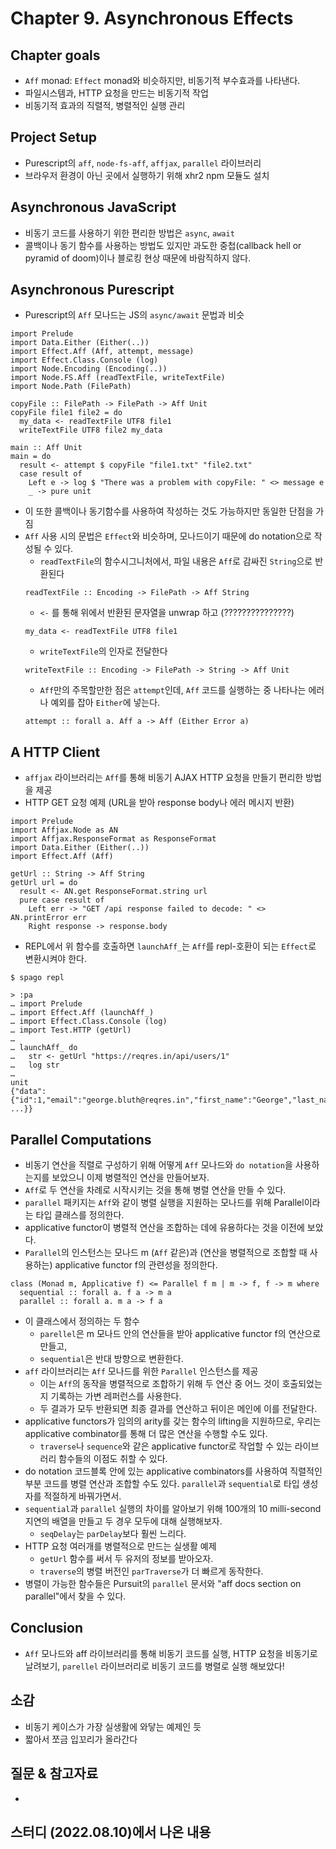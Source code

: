 # Chapter 9. Asynchronous Effects

## Chapter goals
- `Aff` monad: `Effect` monad와 비슷하지만, 비동기적 부수효과를 나타낸다.
- 파일시스템과, HTTP 요청을 만드는 비동기적 작업
- 비동기적 효과의 직렬적, 병렬적인 실행 관리

## Project Setup
- Purescript의 `aff`, `node-fs-aff`, `affjax`, `parallel` 라이브러리
- 브라우저 환경이 아닌 곳에서 실행하기 위해 xhr2 npm 모듈도 설치

## Asynchronous JavaScript
- 비동기 코드를 사용하기 위한 편리한 방법은 `async`, `await`
- 콜백이나 동기 함수를 사용하는 방법도 있지만 과도한 중첩(callback hell or pyramid of doom)이나 블로킹 현상 때문에 바람직하지 않다.


## Asynchronous Purescript
- Purescript의 `Aff` 모나드는 JS의 `async/await` 문법과 비슷
```
import Prelude
import Data.Either (Either(..))
import Effect.Aff (Aff, attempt, message)
import Effect.Class.Console (log)
import Node.Encoding (Encoding(..))
import Node.FS.Aff (readTextFile, writeTextFile)
import Node.Path (FilePath)

copyFile :: FilePath -> FilePath -> Aff Unit
copyFile file1 file2 = do
  my_data <- readTextFile UTF8 file1
  writeTextFile UTF8 file2 my_data

main :: Aff Unit
main = do
  result <- attempt $ copyFile "file1.txt" "file2.txt"
  case result of
    Left e -> log $ "There was a problem with copyFile: " <> message e
    _ -> pure unit

```
- 이 또한 콜백이나 동기함수를 사용하여 작성하는 것도 가능하지만 동일한 단점을 가짐
- `Aff` 사용 시의 문법은 `Effect`와 비슷하며, 모나드이기 때문에 do notation으로 작성될 수 있다.
  - `readTextFile`의 함수시그니처에서, 파일 내용은 `Aff`로 감싸진 `String`으로 반환된다
  ```
  readTextFile :: Encoding -> FilePath -> Aff String
  ```
  - `<-` 를 통해 위에서 반환된 문자열을 unwrap 하고 (???????????????)
  ```
  my_data <- readTextFile UTF8 file1
  ```
  - `writeTextFile`의 인자로 전달한다  
  ```
  writeTextFile :: Encoding -> FilePath -> String -> Aff Unit
  ```
  - `Aff`만의 주목할만한 점은 `attempt`인데, `Aff` 코드를 실행하는 중 나타나는 에러나 예외를 잡아 `Either`에 넣는다.
  ```
  attempt :: forall a. Aff a -> Aff (Either Error a)
  ```

## A HTTP Client
- `affjax` 라이브러리는 `Aff`를 통해 비동기 AJAX HTTP 요청을 만들기 편리한 방법을 제공
- HTTP GET 요청 예제 (URL을 받아 response body나 에러 메시지 반환)
```
import Prelude
import Affjax.Node as AN
import Affjax.ResponseFormat as ResponseFormat
import Data.Either (Either(..))
import Effect.Aff (Aff)

getUrl :: String -> Aff String
getUrl url = do
  result <- AN.get ResponseFormat.string url
  pure case result of
    Left err -> "GET /api response failed to decode: " <> AN.printError err
    Right response -> response.body
```
- REPL에서 위 함수를 호출하면 `launchAff_`는 `Aff`를 repl-호환이 되는 `Effect`로 변환시켜야 한다.
```shell
$ spago repl

> :pa
… import Prelude
… import Effect.Aff (launchAff_)
… import Effect.Class.Console (log)
… import Test.HTTP (getUrl)
…
… launchAff_ do
…   str <- getUrl "https://reqres.in/api/users/1"
…   log str
…
unit
{"data":{"id":1,"email":"george.bluth@reqres.in","first_name":"George","last_name":"Bluth", ...}}
```


## Parallel Computations
- 비동기 연산을 직렬로 구성하기 위해 어떻게 `Aff` 모나드와 `do notation`을 사용하는지를 보았으니 이제 병렬적인 연산을 만들어보자.
- `Aff`로 두 연산을 차례로 시작시키는 것을 통해 병렬 연산을 만들 수 있다.
- `parallel` 패키지는 `Aff`와 같이 병렬 실행을 지원하는 모나드를 위해 Parallel이라는 타입 클래스를 정의한다. 
- applicative functor이 병렬적 연산을 조합하는 데에 유용하다는 것을 이전에 보았다.
- `Parallel`의 인스턴스는 모나드 m (`Aff` 같은)과 (연산을 병렬적으로 조합할 때 사용하는) applicative functor f의 관련성을 정의한다.
```
class (Monad m, Applicative f) <= Parallel f m | m -> f, f -> m where
  sequential :: forall a. f a -> m a
  parallel :: forall a. m a -> f a
```
- 이 클래스에서 정의하는 두 함수
  - `parellel`은 m 모나드 안의 연산들을 받아 applicative functor f의 연산으로 만들고, 
  - `sequential`은 반대 방향으로 변환한다.
- `aff` 라이브러리는 `Aff` 모나드를 위한 `Parallel` 인스턴스를 제공
  - 이는 `Aff`의 동작을 병렬적으로 조합하기 위해 두 연산 중 어느 것이 호출되었는지 기록하는 가변 레퍼런스를 사용한다.
  - 두 결과가 모두 반환되면 최종 결과를 연산하고 뒤이은 메인에 이를 전달한다.
- applicative functors가 임의의 arity를 갖는 함수의 lifting을 지원하므로, 우리는 applicative combinator를 통해 더 많은 연산을 수행할 수도 있다.
  - `traverse`나 `sequence`와 같은 applicative functor로 작업할 수 있는 라이브러리 함수들의 이점도 취할 수 있다.
- do notation 코드블록 안에 있는 applicative combinators를 사용하여 직렬적인 부분 코드를 병렬 연산과 조합할 수도 있다. `parallel`과 `sequential`로 타입 생성자를 적절하게 바꿔가면서.
- `sequential`과 `parallel` 실행의 차이를 알아보기 위해 100개의 10 milli-second 지연의 배열을 만들고 두 경우 모두에 대해 실행해보자. 
  - `seqDelay`는 `parDelay`보다 훨씬 느리다. 
- HTTP 요청 여러개를 병렬적으로 만드는 실생활 예제
  - `getUrl` 함수를 써서 두 유저의 정보를 받아오자.
  - `traverse`의 병렬 버전인 `parTraverse`가 더 빠르게 동작한다.
- 병렬이 가능한 함수들은 Pursuit의 `parallel` 문서와 "aff docs section on parallel"에서 찾을 수 있다.

## Conclusion
- `Aff` 모나드와 aff 라이브러리를 통해 비동기 코드를 실행, HTTP 요청을 비동기로 날려보기, `parellel` 라이브러리로 비동기 코드를 병렬로 실행 해보았다!

## 소감
- 비동기 케이스가 가장 실생활에 와닿는 예제인 듯
- 짧아서 쪼금 입꼬리가 올라간다

## 질문 & 참고자료
- 

## 스터디 (2022.08.10)에서 나온 내용
